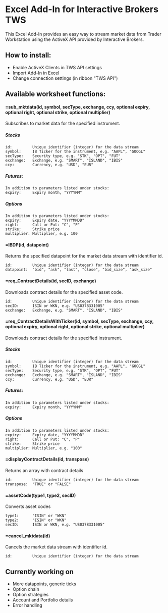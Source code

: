 # Excel Add-In for Interactive Brokers TWS
This Excel Add-In provides an easy way to stream market data from Trader Workstation using the ActiveX API provided by Interactive Brokers.

## How to install:

- Enable ActiveX Clients in TWS API settings
- Import Add-In in Excel
- Change connection settings (in ribbon "TWS API")


## Available worksheet functions:

#### =sub_mktdata(id, symbol, secType, exchange, ccy, optional expiry, optional right, optional strike, optional multiplier)

  Subscribes to market data for the specified instrument.
  
##### Stocks
  
    id:         Unique identifier (integer) for the data stream
    symbol:     IB Ticker for the instrument, e.g. "AAPL", "GOOGL"
    secType:    Security type, e.g. "STK", "OPT", "FUT"
    exchange:   Exchange, e.g. "SMART", "ISLAND", "IBIS"
    ccy:        Currency, e.g. "USD", "EUR"
  
##### Futures:
  
    In addition to parameters listed under stocks:
    expiry:     Expiry month, "YYYYMM"

##### Options
  
    In addition to parameters listed under stocks:
    expiry:     Expiry date, "YYYYMMDD"
    right:      Call or Put: "C", "P"
    strike:     Strike price
    multiplier: Multiplier, e.g. 100
  
#### =IBDP(id, datapoint)

  Returns the specified datapoint for the market data stream with identifier id.
  
    id:         Unique identifier (integer) for the data stream
    datapoint:  "bid", "ask", "last", "close", "bid_size", "ask_size"

#### =req_ContractDetails(id, secID, exchange)

  Downloads contract details for the specified asset code.
  
    id:         Unique identifier (integer) for the data stream
    secID:      ISIN or WKN, e.g. "US0378331005"
    exchange:   Exchange, e.g. "SMART", "ISLAND", "IBIS"
  
#### =req_ContractDetailsWithTicker(id, symbol, secType, exchange, ccy, optional expiry, optional right, optional strike, optional multiplier)

  Downloads contract details for the specified instrument.
  
##### Stocks
  
    id:         Unique identifier (integer) for the data stream
    symbol:     IB Ticker for the instrument, e.g. "AAPL", "GOOGL"
    secType:    Security type, e.g. "STK", "OPT", "FUT"
    exchange:   Exchange, e.g. "SMART", "ISLAND", "IBIS"
    ccy:        Currency, e.g. "USD", "EUR"
  
##### Futures:
  
    In addition to parameters listed under stocks:
    expiry:     Expiry month, "YYYYMM"

##### Options
  
    In addition to parameters listed under stocks:
    expiry:     Expiry date, "YYYYMMDD"
    right:      Call or Put: "C", "P"
    strike:     Strike price
    multiplier: Multiplier, e.g. "100"

#### =displayContractDetails(id, transpose)

  Returns an array with contract details
  
    id:         Unique identifier (integer) for the data stream
    transpose:  "TRUE" or "FALSE"

#### =assetCode(type1, type2, secID)

  Converts asset codes
  
    type1:      "ISIN" or "WKN"
    type2:      "ISIN" or "WKN"
    secID:      ISIN or WKN, e.g. "US0378331005"

#### =cancel_mktdata(id)

  Cancels the market data stream with identifier id.
  
    id:         Unique identifier (integer) for the data stream

## Currently working on

  - More datapoints, generic ticks
  - Option chain
  - Option strategies
  - Account and Portfolio details
  - Error handling
